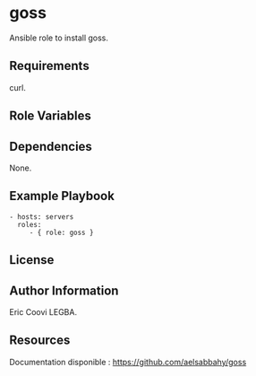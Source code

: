 goss
=========

Ansible role to install goss.

Requirements
------------

curl.

Role Variables
--------------


Dependencies
------------

None.

Example Playbook
----------------

    - hosts: servers
      roles:
         - { role: goss }

License
-------


Author Information
------------------

Eric Coovi LEGBA.


Resources
------------------

Documentation disponible : https://github.com/aelsabbahy/goss